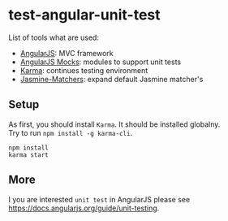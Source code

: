 # test-angular-unit-test

List of tools what are used:

 - [AngularJS](https://angularjs.org/): MVC framework
 - [AngularJS Mocks](https://docs.angularjs.org/api/ngMock): modules to support unit tests
 - [Karma](http://karma-runner.github.io/): continues testing environment
 - [Jasmine-Matchers](https://github.com/JamieMason/Jasmine-Matchers): expand default Jasmine matcher's

## Setup

As first, you should install `Karma`. It should be installed globalny.<br />
Try to run `npm install -g karma-cli`.

```
npm install
karma start
```

## More

I you are interested `unit test` in AngularJS please see https://docs.angularjs.org/guide/unit-testing.

